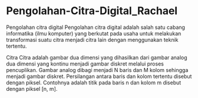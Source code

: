 # Pengolahan-Citra-Digital_Rachael
Pengolahan citra digital
Pengolahan citra digital adalah salah satu cabang informatika (ilmu komputer) yang berkutat pada
usaha untuk melakukan transformasi suatu citra menjadi citra lain dengan menggunakan teknik tertentu.

Citra
Citra adalah gambar dua dimensi yang dihasilkan dari gambar analog dua dimensi yang kontinu menjadi gambar diskret melalui proses pencuplikan.
Gambar analog dibagi menjadi N baris dan M kolom sehingga menjadi gambar diskret. Persilangan antara baris dan kolom tertentu disebut 
dengan piksel. Contohnya adalah titik pada baris n dan kolom m disebut dengan piksel [n, m].
